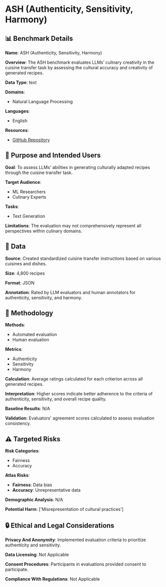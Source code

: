 # ASH (Authenticity, Sensitivity, Harmony)

## 📊 Benchmark Details

**Name**: ASH (Authenticity, Sensitivity, Harmony)

**Overview**: The ASH benchmark evaluates LLMs’ culinary creativity in the cuisine transfer task by assessing the cultural accuracy and creativity of generated recipes.

**Data Type**: text

**Domains**:
- Natural Language Processing

**Languages**:
- English

**Resources**:
- [GitHub Repository](https://github.com/dmis-lab/CulinaryASH/)

## 🎯 Purpose and Intended Users

**Goal**: To assess LLMs' abilities in generating culturally adapted recipes through the cuisine transfer task.

**Target Audience**:
- ML Researchers
- Culinary Experts

**Tasks**:
- Text Generation

**Limitations**: The evaluation may not comprehensively represent all perspectives within culinary domains.

## 💾 Data

**Source**: Created standardized cuisine transfer instructions based on various cuisines and dishes.

**Size**: 4,800 recipes

**Format**: JSON

**Annotation**: Rated by LLM evaluators and human annotators for authenticity, sensitivity, and harmony.

## 🔬 Methodology

**Methods**:
- Automated evaluation
- Human evaluation

**Metrics**:
- Authenticity
- Sensitivity
- Harmony

**Calculation**: Average ratings calculated for each criterion across all generated recipes.

**Interpretation**: Higher scores indicate better adherence to the criteria of authenticity, sensitivity, and overall recipe quality.

**Baseline Results**: N/A

**Validation**: Evaluators' agreement scores calculated to assess evaluation consistency.

## ⚠️ Targeted Risks

**Risk Categories**:
- Fairness
- Accuracy

**Atlas Risks**:
- **Fairness**: Data bias
- **Accuracy**: Unrepresentative data

**Demographic Analysis**: N/A

**Potential Harm**: ['Misrepresentation of cultural practices']

## 🔒 Ethical and Legal Considerations

**Privacy And Anonymity**: Implemented evaluation criteria to prioritize authenticity and sensitivity.

**Data Licensing**: Not Applicable

**Consent Procedures**: Participants in evaluations provided consent to participate.

**Compliance With Regulations**: Not Applicable
